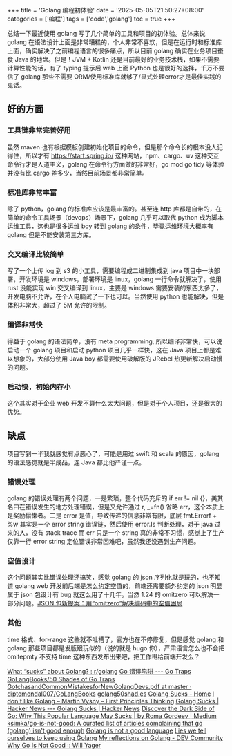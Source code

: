 +++
title = 'Golang 编程初体验'
date = '2025-05-05T21:50:27+08:00'
categories = ['编程']
tags = ['code','golang']
toc = true
+++

总结一下最近使用 golang 写了几个简单的工具和项目的初体验。总体来说 golang 在语法设计上面是非常糟糕的，个人非常不喜欢，但是在运行时和标准库上面，确实解决了之前编程语言的很多痛点，所以目前 golang 确实在业务项目蚕食 Java 的地盘。但是！JVM + Kotlin 还是目前最好的业务技术栈，如果不需要计算性能的话，有了 typing 提示后 web 上面 Python 也是很好的选择，千万不要信了 golang 那些不需要 ORM/使用标准库就够了/显式处理error才是最佳实践的鬼话。

<!--more-->

## 好的方面
### 工具链非常完善好用
虽然 maven 也有根据模板创建初始化项目的命令，但是那个命令长的根本没人记得住，所以才有 https://start.spring.io/ 这种网站，npm、cargo、uv 这种交互命令行才是人道主义，golang 在命令行方面做的非常好，go mod go tidy 等体验并没有比 cargo 差多少，当然目前场景都非常简单。

### 标准库非常丰富
除了 python，golang 的标准库应该是最丰富的。甚至连 http 库都是自带的，在简单的命令工具场景（devops）场景下，golang 几乎可以取代 python 成为脚本运维工具，这也是很多运维 boy 转到 golang 的条件，毕竟运维环境大概率有 golang 但是不能安装第三方库。

### 交叉编译比较简单
写了一个上传 log 到 s3 的小工具，需要编程成二进制集成到 java 项目中一块部署，开发环境是 windows，部署环境是 linux，golang 一行命令就解决了，使用 rust 没能实现 win 交叉编译到 linux，主要是 windows 需要安装的东西太多了，开发电脑不允许，在个人电脑试了一下也可以。当然使用 python 也能解决，但是体积非常大，超过了 5M 允许的限制。

### 编译非常快
得益于 golang 的语法简单，没有 meta programming, 所以编译非常快，可以说启动一个 golang 项目和启动 python 项目几乎一样快，这在 Java 项目上都是难以想象的，大部分使用 Java boy 都需要使用破解版的 JRebel 热更新解决启动慢的问题。

### 启动快，初始内存小
这个其实对于企业 web 开发不算什么太大问题，但是对于个人项目，还是很大的优势。

## 缺点
项目写到一半我就感觉有点恶心了，可能是用过 swift 和 scala 的原因，golang 的语法感觉就是半成品，连 Java 都比他严谨一点。
### 错误处理
golang 的错误处理有两个问题，一是繁琐，整个代码充斥的 if err != nil {}，美其名曰在错误发生的地方处理错误，但是又允许通过 r, _=fn() 省略 err，这个本质上是奖励偷懒者。二是 error 是值，导致传递的信息非常有限，底层 fmt.Errorf + %w 其实是一个 error string 错误链，然后使用 error.Is 判断处理，对于 java 过来的人，没有 stack trace 而 err 只是一个 string 真的非常不习惯，感觉上了生产仅靠一行 error string 定位错误非常困难吧，虽然我还没遇到生产问题。

### 空值设计
这个问题其实比错误处理还搞笑，感觉 golang 的 json 序列化就是玩的，也不知道 golang web 开发前后端是怎么约定空值的，前端还需要额外约定的 json 明显属于 json 包设计有 bug 就这么用了十几年。当然 1.24 的 omitzero 可以解决一部分问题。[JSON 包新提案：用“omitzero”解决编码中的空值困局](https://tonybai.com/2024/09/12/solve-the-empty-value-dilemma-in-json-encoding-with-omitzero/)


### 其他
time 格式、for-range 这些就不吐槽了，官方也在不停修复，但是感觉 golang 和 golang 那些项目都是发版跟玩似的（说的就是 hugo 你），严肃语言怎么也不会把 omitepmty 不支持 time 这种东西发布出来吧，把工作甩给前端开发么？

[What “sucks” about Golang? : r/golang](https://www.reddit.com/r/golang/comments/11o2yfd/what_sucks_about_golang/)
[Go 错误陷阱 --- Go Traps](https://go-traps.appspot.com/#watchman)
[GoLangBooks/50 Shades of Go Traps GotchasandCommonMistakesforNewGolangDevs.pdf at master · diptomondal007/GoLangBooks](https://github.com/diptomondal007/GoLangBooks/blob/master/50%20Shades%20of%20Go%20Traps%20GotchasandCommonMistakesforNewGolangDevs.pdf)
[golang50shad.es](https://golang50shad.es/)
[Golang Sucks - Home](http://www.golang.sucks/)
[I don't like Golang – Martin Vysny – First Principles Thinking](https://mvysny.github.io/golang-sucks/)
[Golang Sucks | Hacker News --- Golang Sucks | Hacker News](https://news.ycombinator.com/item?id=29122481)
[Discover the Dark Side of Go: Why This Popular Language May Sucks | by Roma Gordeev | Medium](https://medium.com/@roma.gordeev/discover-the-dark-side-of-go-why-this-popular-language-may-sucks-ddd3ab2e0eff)
[ksimka/go-is-not-good: A curated list of articles complaining that go (golang) isn't good enough](https://github.com/ksimka/go-is-not-good)
[Golang is not a good language](https://xetera.dev/article/thoughts-on-go)
[Lies we tell ourselves to keep using Golang](https://fasterthanli.me/articles/lies-we-tell-ourselves-to-keep-using-golang)
[My reflections on Golang - DEV Community](https://dev.to/deepu105/my-reflections-on-golang-38jk)
[Why Go Is Not Good :: Will Yager](https://yager.io/programming/go.html)
